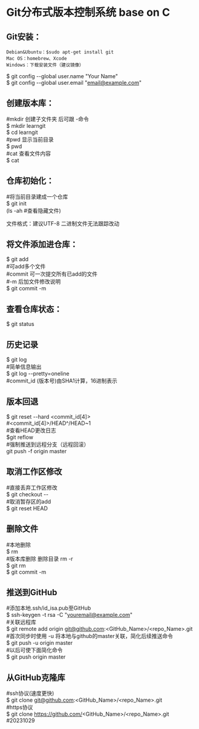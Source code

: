 # Git分布式版本控制系统 base on C


## Git安装：
	Debian&Ubuntu：$sudo apt-get install git
	Mac OS：homebrew、Xcode  
	Windows：下载安装文件（建议镜像）
$ git config --global user.name "Your Name"  
$ git config --global user.email "email@example.com"

## 创建版本库：  
#mkdir 创建子文件夹 后可跟 -命令  
$ mkdir learngit  
$ cd learngit  
#pwd 显示当前目录  
$ pwd  
#cat 查看文件内容  
$ cat <file>  

## 仓库初始化：  
#将当前目录建成一个仓库  
$ git init  
(ls -ah #查看隐藏文件)  

文件格式：建议UTF-8 二进制文件无法跟踪改动  

## 将文件添加进仓库：  
$ git add <file>  
#可add多个文件  
#commit 可一次提交所有已add的文件  
#-m 后加文件修改说明  
$ git commit -m <message>  

## 查看仓库状态：  
$ git status  


## 历史记录  
$ git log  
#简单信息输出  
$ git log --pretty=oneline  
#commit_id (版本号)由SHA1计算，16进制表示  
 
## 版本回退  
$ git reset --hard <commit_id[4]>  
#<commit_id[4]>/HEAD^/HEAD~1  
#查看HEAD更改日志  
$git reflow  
#强制推送到远程分支（远程回滚）  
 git push -f origin master

## 取消工作区修改  
#直接丢弃工作区修改  
$ git checkout -- <file>  
#取消暂存区的add  
$ git reset HEAD <file>  

## 删除文件  
#本地删除  
$ rm <file>  
#版本库删除 删除目录 rm -r  
$ git rm <filename>  
$ git commit -m <message>  

## 推送到GitHub  
#添加本地.ssh/id_isa.pub至GitHub  
$ ssh-keygen -t rsa -C "youremail@example.com"  
#关联远程库  
$ git remote add origin git@github.com:<GitHub_Name>/<repo_Name>.git  
#首次同步时使用 -u 将本地与github的master关联，简化后续推送命令  
$ git push -u origin master  
#以后可使下面简化命令  
$ git push origin master  

## 从GitHub克隆库  
#ssh协议(速度更快)  
$ git clone git@github.com:<GitHub_Name>/<repo_Name>.git  
#https协议  
$ git clone https://github.com/<GitHub_Name>/<repo_Name>.git  
#20231029
